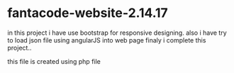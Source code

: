# fantacode-website-2.14.17
in this project i have use bootstrap for responsive designing. also i have try to load json file using angularJS into web page finaly i complete this project..

this file is created using php file
